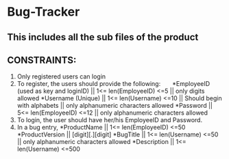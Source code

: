 # Bug-Tracker
This includes all the sub files of the product
----------------------------------------------
CONSTRAINTS:
----------------------------------------------
1. Only registered users can login
2. To register, the users should provide the following:
        *EmployeeID (used as key and loginID) || 1<= len(EmployeeID) <=5 || only digits allowed
        *Username (Unique) ||  1<= len(Username) <=10 || Should begin with alphabets || only alphanumeric characters allowed
        *Password || 5<= len(EmployeeID) <=12 || only alphanumeric characters allowed
3. To login, the user should have her/his EmployeeID and Password.
4. In a bug entry,
        *ProductName || 1<= len(EmployeeID) <=50
        *ProductVersion || [digit][.][digit]
        *BugTitle ||  1<= len(Username) <=50 || only alphanumeric characters allowed
        *Description ||  1<= len(Username) <=500
        
